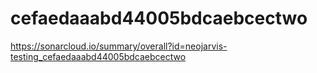 # cefaedaaabd44005bdcaebcectwo
https://sonarcloud.io/summary/overall?id=neojarvis-testing_cefaedaaabd44005bdcaebcectwo
